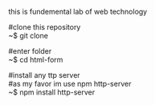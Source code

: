 this is fundemental lab of web technology

#clone this repository <br>
~$ git clone 

#enter folder <br>
~$ cd html-form

#install any ttp server<br>
#as my favor im use npm http-server<br>
~$ npm install http-server

